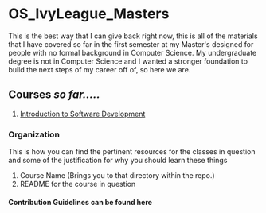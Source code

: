# OS_IvyLeague_Masters
This is the best way that I can give back right now, this is all of the materials that I have covered so far in the first semester at my Master's designed for people with no formal background in Computer Science. My undergraduate degree is not in Computer Science and I wanted a stronger foundation to build the next steps of my career off of, so here we are.

## Courses *so far.....*
1. [Introduction to Software Development](https://github.com/Obak3/OS_IvyLeague_Masters/tree/Course/Intro_To_Software_Dev/Courses/Programming/SoftwareDevelopment)


### Organization
This is how you can find the pertinent resources for the classes in question and some of the justification for why you should learn these things

1. Course Name (Brings you to that directory within the repo.)
2. README for the course in question


#### Contribution Guidelines can be found here
